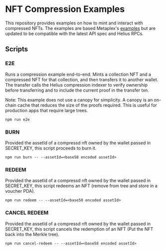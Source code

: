 # NFT Compression Examples

This repository provides examples on how to mint and interact with compressed NFTs.
The examples are based Metaplex's [examples](https://github.com/metaplex-foundation/compression-read-api-js-examples) but are updated to be compatible with the latest API spec and Helius RPCs.

## Scripts

### E2E

Runs a compression example end-to-end. Mints a collection NFT and a compressed NFT for that collection, and then transfers it to another wallet. The transfer calls the Helius compression indexer to verify ownership before transferring and to include the current proof in the transfer txn.

Note: This example does not use a canopy for simplicity. A canopy is an on-chain cache that reduces the size of the proofs required. This is useful for production apps that require large trees.

```
npm run e2e
```

### BURN

Provided the assetId of a compressd nft owned by the wallet passed in SECRET_KEY, this script proceeds to burn it.

```
npm run burn -- --assetId=<base58 encoded assetId>
```

### REDEEM

Provided the assetId of a compressd nft owned by the wallet passed in SECRET_KEY, this script redeems an NFT (remove from tree and store in a voucher PDA).

```
npm run redeem -- --assetId=<base58 encoded assetId>
```

### CANCEL REDEEM

Provided the assetId of a compressd nft owned by the wallet passed in SECRET_KEY, this script cancels the redemption of an NFT (Put the NFT back into the Merkle tree).

```
npm run cancel-redeem -- --assetId=<base58 encoded assetId>
```

